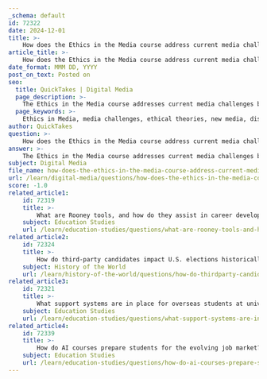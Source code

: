 ```yaml
---
_schema: default
id: 72322
date: 2024-12-01
title: >-
    How does the Ethics in the Media course address current media challenges?
article_title: >-
    How does the Ethics in the Media course address current media challenges?
date_format: MMM DD, YYYY
post_on_text: Posted on
seo:
  title: QuickTakes | Digital Media
  page_description: >-
    The Ethics in the Media course addresses current media challenges by providing a framework for understanding ethical dilemmas, focusing on new media issues, disinformation, and engaging with contemporary ethical challenges while fostering critical thinking and practical application for future media professionals.
  page_keywords: >-
    Ethics in Media, media challenges, ethical theories, new media, disinformation, misinformation, privacy concerns, social media ethics, journalistic integrity, ethical decision-making, media professionals, critical thinking, practical application
author: QuickTakes
question: >-
    How does the Ethics in the Media course address current media challenges?
answer: >-
    The Ethics in the Media course addresses current media challenges by providing a comprehensive framework for understanding and navigating the ethical dilemmas that arise in today's rapidly evolving media landscape. Here are some key aspects of how the course tackles these issues:\n\n1. **Introduction to Ethical Theories**: The course begins with an introduction to various ethical theories and decision-making strategies. This foundational knowledge equips students with the tools necessary to analyze and evaluate ethical situations across different media platforms, including journalism, advertising, public relations, social media, and entertainment.\n\n2. **Focus on New Media Challenges**: A significant portion of the course is dedicated to examining the ethical issues that have emerged due to new media formats, particularly the Internet and social media. Topics such as privacy concerns, surreptitious data collection, and the ethical implications of monitoring online behavior are explored in depth.\n\n3. **Addressing Disinformation**: The course also highlights the challenges posed by disinformation and misinformation, especially in the context of the COVID-19 pandemic, which has intensified concerns about media responsibility. Students learn about the ethical obligations of media professionals to combat false information and uphold journalistic integrity.\n\n4. **Engagement with Current Issues**: By discussing contemporary ethical dilemmas, such as the ethical use of personal data by social media platforms and the responsibilities of journalists in a globalized media environment, the course prepares students to confront real-world challenges they may face in their careers.\n\n5. **Practical Application**: The course encourages students to apply ethical theories to practical scenarios, fostering critical thinking and ethical reasoning skills that are essential for media professionals today.\n\nOverall, the Ethics in the Media course aims to equip students with the knowledge and skills necessary to navigate the complex ethical landscape of modern media, ensuring they are prepared to make responsible decisions in their professional lives.
subject: Digital Media
file_name: how-does-the-ethics-in-the-media-course-address-current-media-challenges.md
url: /learn/digital-media/questions/how-does-the-ethics-in-the-media-course-address-current-media-challenges
score: -1.0
related_article1:
    id: 72319
    title: >-
        What are Rooney tools, and how do they assist in career development?
    subject: Education Studies
    url: /learn/education-studies/questions/what-are-rooney-tools-and-how-do-they-assist-in-career-development
related_article2:
    id: 72324
    title: >-
        How do third-party candidates impact U.S. elections historically and currently?
    subject: History of the World
    url: /learn/history-of-the-world/questions/how-do-thirdparty-candidates-impact-us-elections-historically-and-currently
related_article3:
    id: 72321
    title: >-
        What support systems are in place for overseas students at universities?
    subject: Education Studies
    url: /learn/education-studies/questions/what-support-systems-are-in-place-for-overseas-students-at-universities
related_article4:
    id: 72339
    title: >-
        How do AI courses prepare students for the evolving job market?
    subject: Education Studies
    url: /learn/education-studies/questions/how-do-ai-courses-prepare-students-for-the-evolving-job-market
---
```


&nbsp;